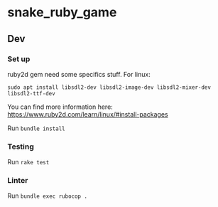 # snake_ruby_game


## Dev

### Set up

ruby2d gem need some specifics stuff. For linux:
```shell
sudo apt install libsdl2-dev libsdl2-image-dev libsdl2-mixer-dev libsdl2-ttf-dev
```
You can find more information here: https://www.ruby2d.com/learn/linux/#install-packages

Run `bundle install`

### Testing

Run `rake test` 

### Linter

Run `bundle exec rubocop .`
